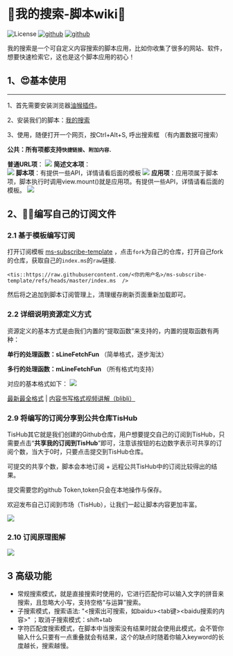 # 📝我的搜索-脚本wiki💖
![License](https://img.shields.io/github/license/My-Search/my-search)  <a href="https://github.com/My-Search/my-search">![github](https://img.shields.io/badge/我的搜索-脚本-brightgreen.svg)</a>  <a href="https://github.com/My-Search/my-search/blob/master/%E6%9B%B4%E6%96%B0%E6%97%A5%E5%BF%97.md">![github](https://img.shields.io/badge/更新日志-brightgreen.svg)</a>


我的搜索是一个可自定义内容搜索的脚本应用，比如你收集了很多的网站、软件，想要快速检索它，这也是这个脚本应用的初心！

## 1、😍基本使用
------

1、首先需要安装浏览器[油猴插件](https://www.tampermonkey.net/index.php?browser=chrome&locale=zh)。

2、安装我们的脚本：[我的搜索](https://greasyfork.org/zh-CN/scripts/457020-%E6%88%91%E7%9A%84%E6%90%9C%E7%B4%A2)

3、使用，随便打开一个网页，按Ctrl+Alt+S, 呼出搜索框 （有内置数据可搜索）

**公共：所有项都支持`快捷链接`、`附加内容`.**

**普通URL项**：
![](https://cdn.jsdelivr.net/gh/18476305640/typora@master/images/2024/12/20/1734673226801.png)
**简述文本项**：  
![](https://cdn.jsdelivr.net/gh/18476305640/typora@master/images/2024/12/20/1734673445483.png)
**脚本项**：有提供一些API，详情请看后面的模板
![](https://cdn.jsdelivr.net/gh/18476305640/typora@master/images/2024/12/20/1734673700418.png)
**应用项**：应用项属于脚本项，脚本执行时调用view.mount()就是应用项。有提供一些API，详情请看后面的模板。
![](https://cdn.jsdelivr.net/gh/18476305640/typora@master/images/2024/12/20/1734673912941.png)

## 2、🐱‍🏍编写自己的订阅文件
### 2.1 **基于模板编写订阅**
打开订阅模板 [ms-subscribe-template](https://github.com/My-Search/ms-subscribe-template) ，点击`fork`为自己的仓库，打开自己fork的仓库，获取自己的`index.ms`的`raw`链接.
```text
<tis::https://raw.githubusercontent.com/<你的用户名>/ms-subscribe-template/refs/heads/master/index.ms  />
```

然后将之追加到脚本订阅管理上，清理缓存刷新页面重新加载即可。


### 2.2 详细说明资源定义方式

资源定义的基本方式是由我们内置的“提取函数”来支持的，内置的提取函数有两种：

**单行的处理函数：sLineFetchFun** （简单格式，逐步淘汰）

**多行的处理函数：mLineFetchFun** （所有格式均支持）

对应的基本格式如下：
![](https://cdn.jsdelivr.net/gh/18476305640/typora@master/images/2024/06/02/20240602150255177.png)

[最新最全格式](https://github.com/My-Search/ms-subscribe-template/blob/master/content/search-db0.md)  |  [内容书写格式视频讲解（blibli）](https://www.bilibili.com/video/BV1Xx4y1o7ps)


### 2.9 将编写的订阅分享到公共仓库TisHub

TisHub其它就是我们创建的Github仓库，用户想要提交自己的订阅到TisHub，只需要点击“**共享我的订阅到TisHub**”即可，注意该按钮的右边数字表示可共享的订阅个数，当大于0时，只要点击提交到TisHub仓库。

可提交的共享个数，脚本会本地订阅 + 远程公共TisHub中的订阅比较得出的结果。 

提交需要您的github Token,token只会在本地操作与保存。

欢迎发布自己订阅到市场（TisHub），让我们一起让脚本内容更加丰富。

![](https://cdn.jsdelivr.net/gh/18476305640/typora@master/images/2024/06/02/20240602150344767.png)

### 2.10 订阅原理图解
![](https://cdn.jsdelivr.net/gh/18476305640/typora@master/images/2024/06/05/1717589115149.png)

## 3 高级功能
- 常规搜索模式，就是直接搜索时使用的，它进行匹配你可以输入文字的拼音来搜索，且忽略大小写，支持空格“与运算”搜索。
- 子搜索模式，搜索语法: "<搜索出可搜索，如baidu><tab键><baidu搜索的内容>" ；取消子搜索模式：shift+tab
- 字符匹配度搜索模式，在脚本中当搜索没有结果时就会使用此模式，会不管你输入什么只要有一点重叠就会有结果，这个的缺点时随着你输入keyword的长度越长，搜索越慢。
